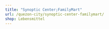 ```yaml
---
title: "Synoptic Center;FamilyMart"
url: /quezon-city/synoptic-center-familymart/
shop: Lebensmittel
---
```

